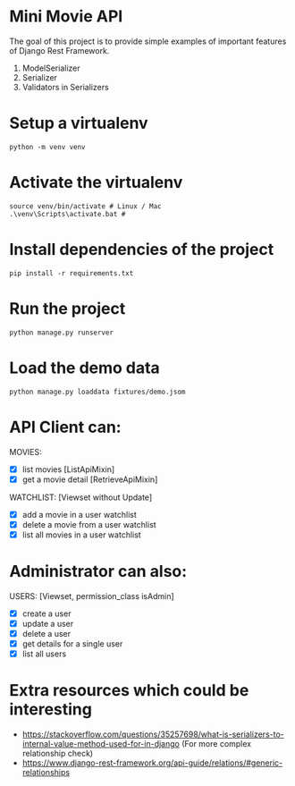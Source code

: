 # Mini Movie API

The goal of this project is
to provide simple examples of important
features of Django Rest Framework.

1. ModelSerializer
2. Serializer
3. Validators in Serializers

# Setup a virtualenv

```
python -m venv venv
```

# Activate the virtualenv
```
source venv/bin/activate # Linux / Mac
.\venv\Scripts\activate.bat #
```

# Install dependencies of the project
```
pip install -r requirements.txt
```

# Run the project
```
python manage.py runserver
```

# Load the demo data
```
python manage.py loaddata fixtures/demo.jsom
```

# API Client can:

MOVIES:
- [X] list movies [ListApiMixin]
- [X] get a movie detail [RetrieveApiMixin]

WATCHLIST: [Viewset without Update]
- [X] add a movie in a user watchlist
- [X] delete a movie from a user watchlist
- [X] list all movies in a user watchlist

# Administrator can also:

USERS: [Viewset, permission_class isAdmin]
- [X] create a user 
- [X] update a user 
- [X] delete a user 
- [X] get details for a single user
- [X] list all users

# Extra resources which could be interesting

- https://stackoverflow.com/questions/35257698/what-is-serializers-to-internal-value-method-used-for-in-django (For more complex relationship check)
- https://www.django-rest-framework.org/api-guide/relations/#generic-relationships
